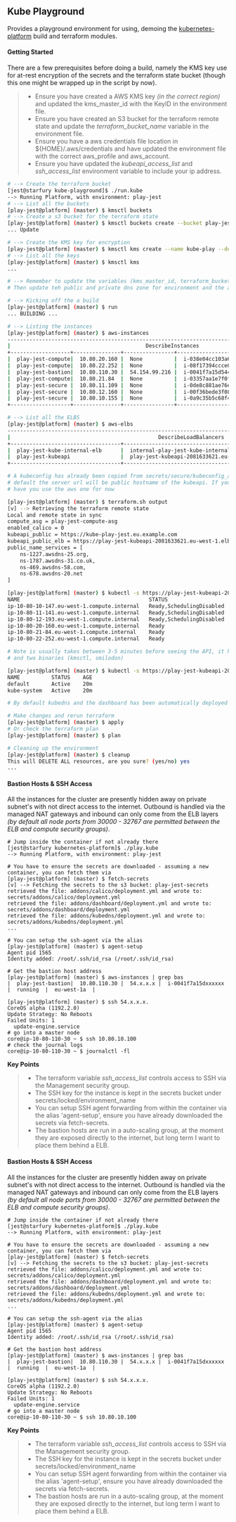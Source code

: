 ## Kube Playground

Provides a playground environment for using, demoing the [kubernetes-platform](https://github.com/gambol99/kubernetes-platform) build and terraform modules.

#### **Getting Started**

There are a few prerequisites before doing a build, namely the KMS key use for at-rest encryption of the secrets and the terraform state bucket (though this one might be wrapped up in the script by now).

> - Ensure you have created a AWS KMS key *(in the correct region)* and updated the kms_master_id with the KeyID in the environment file.
> - Ensure you have created an S3 bucket for the terraform remote state and update the *terraform_bucket_name* variable in the environment file.
> - Ensure you have a aws credentials file location in ${HOME}/.aws/credentials and have updated the environment file with the correct aws_profile and aws_account.
> - Ensure you have updated the *kubeapi_access_list* and *ssh_access_list* environment variable to include your ip address.

```bash
# --> Create the terraform bucket
[jest@starfury kube-playground]$ ./run.kube
--> Running Platform, with environment: play-jest
# --> List all the buckets
[play-jest@platform] (master) $ kmsctl buckets
# --> Create a s3 bucket for the terraform state
[play-jest@platform] (master) $ kmsctl buckets create --bucket play-jest-kube-terraform-eu-west-1
... Update

# --> Create the KMS key for encryption
[play-jest@platform] (master) $ kmsctl kms create --name kube-play --description "A shared KMS used for playground builds"
# --> List all the keys
[play-jest@platform] (master) $ kmsctl kms
...

# --> Remember to update the variables (kms_master_id, terraform_bucket_name, dns zone and secret bucket) in the platform/env.tfvars file !!
# Then update teh public and private dns zone for environment and the access lists for ssh and kubeapi access (defaults 0.0.0.0/0)

# --> Kicking off the a build
[play-jest@platform] (master) $ run
... BUILDING ...

# --> Listing the instances
[play-jest@platform] (master) $ aws-instances
--------------------------------------------------------------------------------------------------------
|                                           DescribeInstances                                          |
+-------------------+---------------+----------------+----------------------+-----------+--------------+
|  play-jest-compute|  10.80.20.160 |  None          |  i-038e04cc103a61161 |  running  |  eu-west-1a  |
|  play-jest-compute|  10.80.22.252 |  None          |  i-08f17394ccce0c69b |  running  |  eu-west-1c  |
|  play-jest-bastion|  10.80.110.30 |  54.154.99.216 |  i-0041f7a15d54455d2 |  running  |  eu-west-1a  |
|  play-jest-compute|  10.80.21.84  |  None          |  i-03357aa1e7f0f6aa9 |  running  |  eu-west-1b  |
|  play-jest-secure |  10.80.11.109 |  None          |  i-0de8c881ae76e6600 |  running  |  eu-west-1b  |
|  play-jest-secure |  10.80.12.160 |  None          |  i-00f36bede3f0894ef |  running  |  eu-west-1c  |
|  play-jest-secure |  10.80.10.155 |  None          |  i-0a9c35b5c68f49100 |  running  |  eu-west-1a  |
+-------------------+---------------+----------------+----------------------+-----------+--------------+

# --> List all the ELBS
[play-jest@platform] (master) $ aws-elbs
--------------------------------------------------------------------------------------------------------------------
|                                               DescribeLoadBalancers                                              |
+-----------------------------------+------------------------------------------------------------------------------+
|  play-jest-kube-internal-elb      |  internal-play-jest-kube-internal-elb-382791532.eu-west-1.elb.amazonaws.com  |
|  play-jest-kubeapi                |  play-jest-kubeapi-2081633621.eu-west-1.elb.amazonaws.com                    |
+-----------------------------------+------------------------------------------------------------------------------+

# A kubeconfig has already been copied from secrets/secure/kubeconfig_admin to ~/.kube/config for you. Note, by
# default the server url will be public hostname of the kubeapi. If you have not set the sub-domain yet your'll
# have you use the aws one for now

[play-jest@platform] (master) $ terraform.sh output
[v] --> Retrieving the terraform remote state
Local and remote state in sync
compute_asg = play-jest-compute-asg
enabled_calico = 0
kubeapi_public = https://kube-play-jest.eu.example.com
kubeapi_public_elb = https://play-jest-kubeapi-2081633621.eu-west-1.elb.amazonaws.com
public_name_services = [
    ns-1227.awsdns-25.org,
    ns-1787.awsdns-31.co.uk,
    ns-469.awsdns-58.com,
    ns-678.awsdns-20.net
]

[play-jest@platform] (master) $ kubectl -s https://play-jest-kubeapi-2081633621.eu-west-1.elb.amazonaws.com get nodes
NAME                                         STATUS                     AGE
ip-10-80-10-147.eu-west-1.compute.internal   Ready,SchedulingDisabled   4m
ip-10-80-11-141.eu-west-1.compute.internal   Ready,SchedulingDisabled   4m
ip-10-80-12-193.eu-west-1.compute.internal   Ready,SchedulingDisabled   5m
ip-10-80-20-160.eu-west-1.compute.internal   Ready                      5m
ip-10-80-21-84.eu-west-1.compute.internal    Ready                      5m
ip-10-80-22-252.eu-west-1.compute.internal   Ready                      5m

# Note is usually takes between 3-5 minutes before seeing the API, it has to download containers (kubelet, hyperkube, kube-auth, kmsctl)
# and two binaries (kmsctl, smilodon)

[play-jest@platform] (master) $ kubectl -s https://play-jest-kubeapi-2081633621.eu-west-1.elb.amazonaws.com get ns
NAME          STATUS    AGE
default       Active    20m
kube-system   Active    20m

# By default kubedns and the dashboard has been automatically deployed via the kube-addons manifest.

# Make changes and rerun terraform
[play-jest@platform] (master) $ apply
# Or check the terraform plan
[play-jest@platform] (master) $ plan

# Cleaning up the environment
[play-jest@platform] (master) $ cleanup
This will DELETE ALL resources, are you sure? (yes/no) yes
...
```

#### **Bastion Hosts & SSH Access**

All the instances for the cluster are presently hidden away on private subnet's with not direct access to the internet. Outbound is handled via the managed NAT gateways and inbound can only come from the ELB layers *(by default all node ports from 30000 - 32767 are permitted between the ELB and compute security groups)*.

```shell
# Jump inside the container if not already there
[jest@starfury kubernetes-platform]$ ./play.kube
--> Running Platform, with environment: play-jest

# You have to ensure the secrets are downloaded - assuming a new container, you can fetch them via
[play-jest@platform] (master) $ fetch-secrets
[v] --> Fetching the secrets to the s3 bucket: play-jest-secrets
retrieved the file: addons/calico/deployment.yml and wrote to: secrets/addons/calico/deployment.yml
retrieved the file: addons/dashboard/deployment.yml and wrote to: secrets/addons/dashboard/deployment.yml
retrieved the file: addons/kubedns/deployment.yml and wrote to: secrets/addons/kubedns/deployment.yml
...

# You can setup the ssh-agent via the alias
[play-jest@platform] (master) $ agent-setup
Agent pid 1565
Identity added: /root/.ssh/id_rsa (/root/.ssh/id_rsa)

# Get the bastion host address
[play-jest@platform] (master) $ aws-instances | grep bas
|  play-jest-bastion|  10.80.110.30 |  54.x.x.x |  i-0041f7a15dxxxxxx |  running  |  eu-west-1a  |

[play-jest@platform] (master) $ ssh 54.x.x.x.
CoreOS alpha (1192.2.0)
Update Strategy: No Reboots
Failed Units: 1
  update-engine.service
# go into a master node
core@ip-10-80-110-30 ~ $ ssh 10.80.10.100
# check the journal logs
core@ip-10-80-110-30 ~ $ journalctl -fl
```
**Key Points**

> - The terraform variable *ssh_access_list* controls access to SSH via the Management security group.
> - The SSH key for the instance is kept in the secrets bucket under secrets/locked/environment_name
> - You can setup SSH agent forwarding from within the container via the alias 'agent-setup', ensure you have already downloaded the secrets via fetch-secrets.
> - The bastion hosts are run in a auto-scaling group, at the moment they are exposed directly to the internet, but long term I want to place them behind a ELB.

#### **Bastion Hosts & SSH Access**

All the instances for the cluster are presently hidden away on private subnet's with not direct access to the internet. Outbound is handled via the managed NAT gateways and inbound can only come from the ELB layers *(by default all node ports from 30000 - 32767 are permitted between the ELB and compute security groups)*.

```shell
# Jump inside the container if not already there
[jest@starfury kubernetes-platform]$ ./play.kube
--> Running Platform, with environment: play-jest

# You have to ensure the secrets are downloaded - assuming a new container, you can fetch them via
[play-jest@platform] (master) $ fetch-secrets
[v] --> Fetching the secrets to the s3 bucket: play-jest-secrets
retrieved the file: addons/calico/deployment.yml and wrote to: secrets/addons/calico/deployment.yml
retrieved the file: addons/dashboard/deployment.yml and wrote to: secrets/addons/dashboard/deployment.yml
retrieved the file: addons/kubedns/deployment.yml and wrote to: secrets/addons/kubedns/deployment.yml
...

# You can setup the ssh-agent via the alias
[play-jest@platform] (master) $ agent-setup
Agent pid 1565
Identity added: /root/.ssh/id_rsa (/root/.ssh/id_rsa)

# Get the bastion host address
[play-jest@platform] (master) $ aws-instances | grep bas
|  play-jest-bastion|  10.80.110.30 |  54.x.x.x |  i-0041f7a15dxxxxxx |  running  |  eu-west-1a  |

[play-jest@platform] (master) $ ssh 54.x.x.x.
CoreOS alpha (1192.2.0)
Update Strategy: No Reboots
Failed Units: 1
  update-engine.service
# go into a master node
core@ip-10-80-110-30 ~ $ ssh 10.80.10.100
```
**Key Points**

> - The terraform variable *ssh_access_list* controls access to SSH via the Management security group.
> - The SSH key for the instance is kept in the secrets bucket under secrets/locked/environment_name
> - You can setup SSH agent forwarding from within the container via the alias 'agent-setup', ensure you have already downloaded the secrets via fetch-secrets.
> - The bastion hosts are run in a auto-scaling group, at the moment they are exposed directly to the internet, but long term I want to place them behind a ELB.
